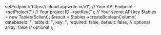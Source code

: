 <?php

use Appwrite\Client;
use Appwrite\Services\Tables;

$client = (new Client())
    ->setEndpoint('https://<REGION>.cloud.appwrite.io/v1') // Your API Endpoint
    ->setProject('<YOUR_PROJECT_ID>') // Your project ID
    ->setKey('<YOUR_API_KEY>'); // Your secret API key

$tables = new Tables($client);

$result = $tables->createBooleanColumn(
    databaseId: '<DATABASE_ID>',
    tableId: '<TABLE_ID>',
    key: '',
    required: false,
    default: false, // optional
    array: false // optional
);